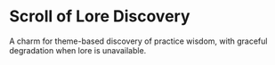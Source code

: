 # Scroll of Lore Discovery

A charm for theme-based discovery of practice wisdom, with graceful degradation when lore is unavailable.

